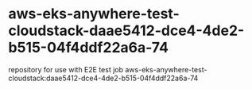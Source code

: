 # aws-eks-anywhere-test-cloudstack-daae5412-dce4-4de2-b515-04f4ddf22a6a-74
repository for use with E2E test job aws-eks-anywhere-test-cloudstack:daae5412-dce4-4de2-b515-04f4ddf22a6a-74
